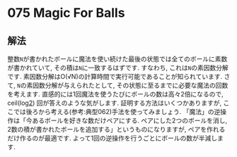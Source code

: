 # 075 Magic For Balls

## 解法
整数`N`が書かれたボールに魔法を使い続けた最後の状態では全てのボールに素数が書かれていて, その積は`N`に一致するはずです. すなわち, これは`N`の素因数分解です. 素因数分解はO(√N)の計算時間で実行可能であることが知られています.
さて, `N`の素因数分解が与えられたとして, その状態に至るまでに必要な魔法の回数を考えます. 直感的には1回魔法を使うたびにボールの数は高々2倍になるので, ceil(log[2](N)) 回が答えのような気がします. 証明する方法はいくつかありますが, ここでは後ろから考える(参考:典型062)手法を使ってみましょう. 「魔法」の逆操作は「今あるボールを好きな数だけペアにする. ペアにした2つのボールを消し, 2数の積が書かれたボールを追加する」というものになりますが, ペアを作れるだけ作るのが最適です. よって1回の逆操作を行うごとにボールの数が半減します.